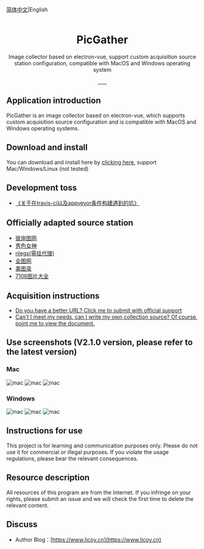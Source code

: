 [简体中文](./README.md)|English
<div align="center">
    <img src="./build/icons/256x256.png" alt="">
    <h1>PicGather</h1>
    <p>Image collector based on electron-vue, support custom acquisition source station configuration, compatible with MacOS and Windows operating system</p>
      <a href="https://travis-ci.org/Licoy/pic-gather/builds">
        <img src="https://img.shields.io/travis/Licoy/pic-gather?style=flat-square" alt="">
      </a>
        <a href="https://ci.appveyor.com/api/projects/status/yd6ksljlkrlmeucp/branch/master?svg=true">
            <img src="https://ci.appveyor.com/api/projects/status/yd6ksljlkrlmeucp?svg=true" alt="">
      </a>
      <a href="https://github.com/Licoy/pic-gather/releases">
        <img src="https://img.shields.io/github/downloads/Licoy/pic-gather/total.svg?style=flat-square" alt="">
      </a>
      <a href="https://github.com/Licoy/pic-gather/releases/latest">
        <img src="https://img.shields.io/github/release/Licoy/pic-gather.svg?style=flat-square" alt="">
      </a>
    <a href="https://github.com/Licoy/pic-gather/issues">
        <img src="https://img.shields.io/github/issues/Licoy/pic-gather.svg" alt="">
      </a>
    <a href="https://github.com/Licoy/pic-gather/pulls">
        <img src="https://img.shields.io/github/issues-pr/Licoy/pic-gather.svg" alt="">
      </a>
    <a href="https://github.com/Licoy">
        <img src="https://img.shields.io/badge/author-Licoy-ff69b4.svg" alt="">
      </a>
</div>

## Application introduction
PicGather is an image collector based on electron-vue, which supports custom acquisition source configuration and is compatible with MacOS and Windows operating systems.
## Download and install
You can download and install here by [clicking here](https://github.com/Licoy/pic-gather/releases), support Mac/Windows/Linux (not tested)
## Development toss
- [《关于在travis-ci以及appveyor条件构建遇到的坑》](https://www.licoy.cn/3385.html)
## Officially adapted source station
- [彼岸图网](http://pic.netbian.com)
- [秀色女神](https://www.xsnvshen.com)
- [nlegs(需挂代理)](http://www.nlegs.com)
- [全图网](http://www.quantuwang.co/)
- [美图录](https://www.meitulu.com)
- [7106图片大全](https://www.7160.com/)
## Acquisition instructions
- [Do you have a better URL? Click me to submit with official support](https://github.com/Licoy/pic-gather/issues/new)
- [Can't I meet my needs, can I write my own collection source? Of course, point me to view the document.](https://github.com/Licoy/pic-gather/wiki/reptile-source-rules)
## Use screenshots (V2.1.0 version, please refer to the latest version)
### Mac
![mac](./docs/image/mac-1.png)
![mac](./docs/image/mac-2.png)
![mac](./docs/image/mac-3.png)
### Windows
![mac](./docs/image/win-1.png)
![mac](./docs/image/win-2.png)
![mac](./docs/image/win-3.png)
## Instructions for use
This project is for learning and communication purposes only. Please do not use it for commercial or illegal purposes. If you violate the usage regulations, please bear the relevant consequences.
## Resource description
All resources of this program are from the Internet. If you infringe on your rights, please submit an issue and we will check the first time to delete the relevant content.
## Discuss
- Author Blog：[https://www.licoy.cn](https://www.licoy.cn)
